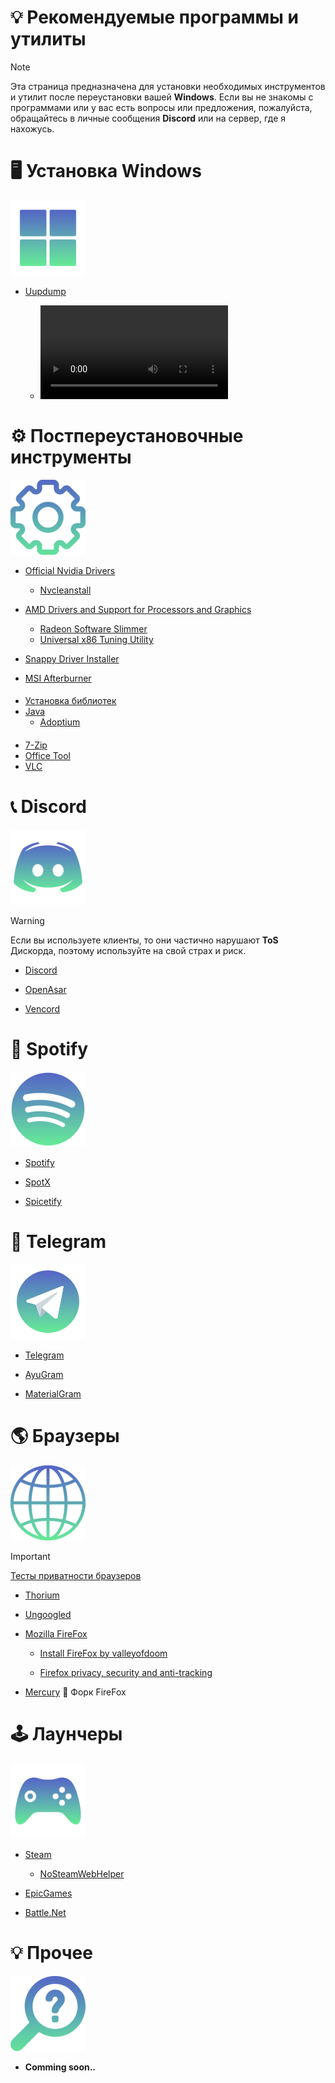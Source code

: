 # 💡 Рекомендуемые программы и утилиты
> [!Note]
> Эта страница предназначена для установки необходимых инструментов и утилит после переустановки вашей **Windows**. Если вы не знакомы с программами или у вас есть вопросы или предложения, пожалуйста, обращайтесь в личные сообщения **Discord** или на сервер, где я нахожусь.

# 🖥️ Установка Windows

![win](https://github.com/Seniroad/Computer-RU-Setup-guide/blob/main/docs/win.png)

- [Uupdump](https://uupdump.net/)

  - ![Гайд по установке](/docs/uupdump_guide.mp4)

# ⚙️ Постпереустановочные инструменты

![Gear](https://github.com/Seniroad/Computer-RU-Setup-guide/blob/main/docs/gear120.png)

- [Official Nvidia Drivers](https://www.nvidia.com/en-us/drivers/)

  - [Nvcleanstall](https://nvcleanstall.net/)

- [AMD Drivers and Support for Processors and Graphics](https://www.amd.com/en/support/download/drivers.html)

  - [Radeon Software Slimmer](https://github.com/GSDragoon/RadeonSoftwareSlimmer)
  - [Universal x86 Tuning Utility](https://amdaputuningutility.com/)
- [Snappy Driver Installer](https://github.com/Seniroad/Computer-RU-Setup-guide/blob/main/guide/Windows_Optimization.md#%D1%83%D1%81%D1%82%D0%B0%D0%BD%D0%BE%D0%B2%D0%BA%D0%B0-%D0%B4%D1%80%D0%B0%D0%B9%D0%B2%D0%B5%D1%80%D0%BE%D0%B2)
- [MSI Afterburner](https://www.msi.com/Landing/afterburner/graphics-cards)
####
- [Установка библиотек](https://github.com/Seniroad/Computer-RU-Setup-guide/blob/main/guide/Windows_Optimization.md#%D1%83%D1%81%D1%82%D0%B0%D0%BD%D0%BE%D0%B2%D0%BA%D0%B0-%D0%B1%D0%B8%D0%B1%D0%BB%D0%B8%D0%BE%D1%82%D0%B5%D0%BA)
- [Java](https://www.java.com/download/ie_manual.jsp)
  - [Adoptium](https://adoptium.net/)
####
- [7-Zip](https://github.com/Seniroad/Computer-RU-Setup-guide/blob/main/guide/Windows_Optimization.md#%D1%83%D1%81%D1%82%D0%B0%D0%BD%D0%BE%D0%B2%D0%BA%D0%B0-7-zip)
- [Office Tool](https://github.com/YerongAI/Office-Tool)
- [VLC](https://www.videolan.org/)

# 📞 Discord

![Discord logo](/docs/discord_update.png)

> [!WARNING]
> Если вы используете клиенты, то они частично нарушают **ToS** Дискорда, поэтому используйте на свой страх и риск.

- [Discord](https://discord.com/)

- [OpenAsar](https://openasar.dev/) 

- [Vencord](https://vencord.dev/) 

# 🎵 Spotify

![Spotify logo](/docs/spotify.png)

- [Spotify](https://www.spotify.com/de-en/download/other/)

- [SpotX](https://github.com/SpotX-Official/SpotX) 

- [Spicetify](https://spicetify.app/)

# 📘 Telegram

![Telegramlogo](/docs/telegram120.png)

- [Telegram](https://desktop.telegram.org/)

- [AyuGram](https://github.com/AyuGram/AyuGramDesktop)

- [MaterialGram](https://github.com/kukuruzka165/materialgram)

# 🌎 Браузеры

![Browser logo](/docs/browser.png)

> [!Important]
> [Тесты приватности браузеров](https://privacytests.org/) 

- [Thorium](https://www.majorgeeks.com/files/details/thorium_browser.html)

- [Ungoogled](https://github.com/ungoogled-software/ungoogled-chromium-windows/releases)

- [Mozilla FireFox](https://www.mozilla.org/en-US/firefox/new/)

  - [Install FireFox by valleyofdoom](https://github.com/Seniroad/Computer-RU-Setup-guide/blob/main/files/install-firefox_by_amit.ps1)

  - [Firefox privacy, security and anti-tracking](https://github.com/arkenfox/user.js)

- [Mercury](https://github.com/Alex313031/Mercury/releases/tag/v.129.0.2) 🔹 Форк FireFox

# 🕹️ Лаунчеры

![Game logo](/docs/gaming_logo.png)

- [Steam](https://store.steampowered.com/about/)

  - [NoSteamWebHelper](https://github.com/Aetopia/NoSteamWebHelper) 

- [EpicGames](https://store.epicgames.com/en-US/)

- [Battle.Net](https://us.shop.battle.net/ru-ru)

# 💡 Прочее

![Other](https://github.com/Seniroad/Computer-RU-Setup-guide/blob/main/docs/other.png)

- **Comming soon..**
